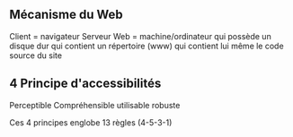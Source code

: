 

## __Mécanisme du Web__

Client = navigateur
	Serveur Web = machine/ordinateur qui possède un disque dur qui contient un répertoire (www) qui contient lui même le code source du site



## 4 Principe d'accessibilités   
Perceptible Compréhensible utilisable robuste

Ces 4 principes englobe 13 règles
(4-5-3-1)